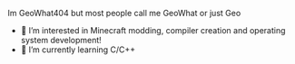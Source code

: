 Im GeoWhat404 but most people call me GeoWhat or just Geo

- 👀 I’m interested in Minecraft modding, compiler creation and operating system development!
- 🌱 I’m currently learning C/C++
